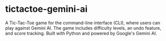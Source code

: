 # tictactoe-gemini-ai
A Tic-Tac-Toe game for the command-line interface (CLI), where users can play against Gemini AI. The game includes difficulty levels, an undo feature, and score tracking. Built with Python and powered by Google's Gemini AI.
